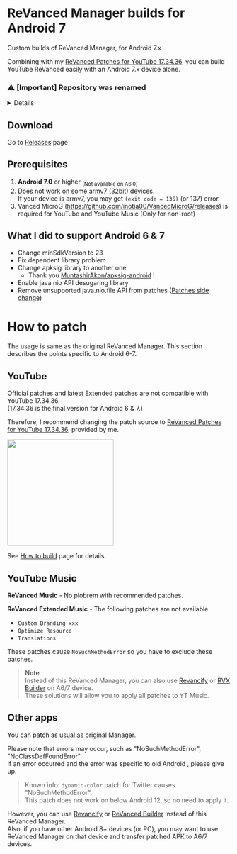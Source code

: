 # ReVanced Manager builds for Android 7

Custom builds of ReVanced Manager, for Android 7.x

Combining with my [ReVanced Patches for YouTube 17.34.36](https://github.com/kitadai31/revanced-patches-android6-7), you can build YouTube ReVanced easily with an Android 7.x device alone.

### ⚠ [Important] Repository was renamed

<details>

This repository was previously named "revanced-manager-**android6-7**", but it has been renamed "revanced-manager-**android7**".  
Because it turns out that it does not work properly on Android 6.0.

On Android 6.0, an error occurs while compiling resources. (Issue https://github.com/kitadai31/revanced-manager-android7/issues/5)  
I'm sorry for releasing this app without sufficient confirmation of its operation.

If you access the old URL, you will be redirected by GitHub.

If anyone had successfully patched on Android 6.0, please report it on the Discussions page or my twitter.

> And I think Twitter and other apps can be patched successfully on Android 6.0, though I didn't test.
</details>

## Download
Go to [Releases](https://github.com/kitadai31/revanced-manager-android6-7/releases) page

## Prerequisites
1. **Android 7.0** or higher <sub>(Not available on A6.0)</sub>
2. Does not work on some armv7 (32bit) devices.  
If your device is armv7, you may get `(exit code = 135)` (or 137) error.
3. Vanced MicroG (https://github.com/inotia00/VancedMicroG/releases) is required for YouTube and YouTube Music (Only for non-root)

## What I did to support Android 6 & 7
- Change minSdkVersion to 23
- Fix dependent library problem
- Change apksig library to another one
  - Thank you [MuntashirAkon/apksig-android](https://github.com/MuntashirAkon/apksig-android) !
- Enable java.nio API desugaring library
- Remove unsupported java.nio.file API from patches ([Patches side change](https://github.com/kitadai31/revanced-patches-android6-7/commit/aada74d77793c9783a7015a051474a1f6567eb60))

# How to patch
The usage is same as the original ReVanced Manager. This section describes the points specific to Android 6-7.

## YouTube
Official patches and latest Extended patches are not compatible with YouTube 17.34.36.  
(17.34.36 is the final version for Android 6 & 7.)

Therefore, I recommend changing the patch source to [ReVanced Patches for YouTube 17.34.36](https://github.com/kitadai31/revanced-patches-android6-7), provided by me.

<img src="https://user-images.githubusercontent.com/90122968/230283820-dd55a454-6267-43dc-a6c0-eb1b6f5f4e15.png" width="240">

See [How to build](https://github.com/kitadai31/revanced-patches-android6-7/wiki/How-to-build) page for details.

## YouTube Music
**ReVanced Music** - No plobrem with recommended patches.

**ReVanced Extended Music** - The following patches are not available.

- `Custom Branding xxx`
- `Optimize Resource`
- `Translations`

These patches cause `NoSuchMethodError` so you have to exclude these patches.

> **Note**  
> Instead of this ReVanced Manager, you can also use [Revancify](https://github.com/decipher3114/Revancify) or [RVX Builder](https://github.com/inotia00/rvx-builder) on A6/7 device.  
These solutions will allow you to apply all patches to YT Music.

## Other apps
You can patch as usual as original Manager.

Please note that errors may occur, such as "NoSuchMethodError", "NoClassDefFoundError".  
If an error occurred and the error was specific to old Android , please give up.

> Known info: `dynamic-color` patch for Twitter causes "NoSuchMethodError".  
> This patch does not work on below Android 12, so no need to apply it.

However, you can use [Revancify](https://github.com/decipher3114/Revancify) or [ReVanced Builder](https://github.com/reisxd/rvx-builder) instead of this ReVanced Manager.  
Also, if you have other Android 8+ devices (or PC), you may want to use ReVanced Manager on that device and transfer patched APK to A6/7 devices.
